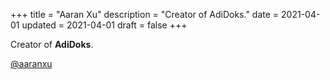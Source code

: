 +++
title = "Aaran Xu"
description = "Creator of AdiDoks."
date = 2021-04-01
updated = 2021-04-01
draft = false
+++

Creator of **AdiDoks**.

[@aaranxu](https://github.com/aaranxu)
